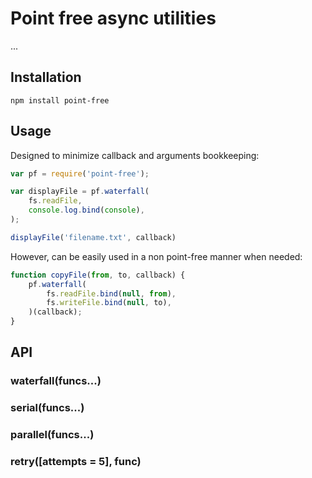 # Point free async utilities

...


## Installation

```
npm install point-free
```


## Usage

Designed to minimize callback and arguments bookkeeping:


```js
var pf = require('point-free');

var displayFile = pf.waterfall(
    fs.readFile,
    console.log.bind(console),
);

displayFile('filename.txt', callback)
```

However, can be easily used in a non point-free manner when needed:

```js
function copyFile(from, to, callback) {
    pf.waterfall(
        fs.readFile.bind(null, from),
        fs.writeFile.bind(null, to),
    )(callback);
}
```

## API

### waterfall(funcs...)

### serial(funcs...)

### parallel(funcs...)

### retry([attempts = 5], func)
